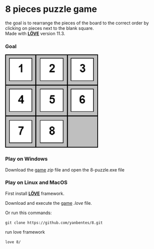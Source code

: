# 8 pieces puzzle game

the goal is to rearrange the pieces of the board to the correct order by clicking on pieces next to the blank square.<br/>
Made with **[LÖVE](https://love2d.org/)** version 11.3.

### Goal

<img src="img/board.png" alt="board" width="300" height="300"/>

### Play on Windows

Download the [game](https://drive.google.com/file/d/1GJOHgEi7Eg-hp-vSAOx7AzezOpfzFVpy/view?usp=sharing) *zip* file and open the 8-puzzle.exe file

### Play on Linux and MacOS

First install **[LÖVE](https://love2d.org/)** framework.

Download and execute the [game](https://drive.google.com/file/d/1FpB9aE-dFli9Wm_Yt2hTOPGm2f5RemsH/view?usp=sharing) *.love* file. 
 
Or run this commands:

`git clone https://github.com/yanbentes/8.git`
 
run love framework
 
`love 8/`

